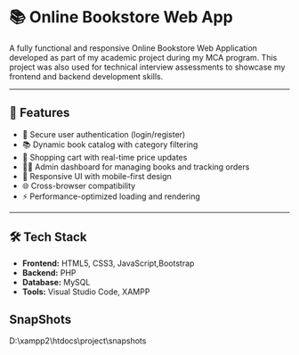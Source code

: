 # 📚 Online Bookstore Web App

A fully functional and responsive Online Bookstore Web Application developed as part of my academic project during my MCA program. This project was also used for technical interview assessments to showcase my frontend and backend development skills.

---

## 🚀 Features

- 🔐 Secure user authentication (login/register)
- 📚 Dynamic book catalog with category filtering
- 🛒 Shopping cart with real-time price updates
- 🧑‍💼 Admin dashboard for managing books and tracking orders
- 📱 Responsive UI with mobile-first design
- 🌐 Cross-browser compatibility
- ⚡ Performance-optimized loading and rendering

---

## 🛠 Tech Stack

- **Frontend:** HTML5, CSS3, JavaScript,Bootstrap
- **Backend:** PHP
- **Database:** MySQL
- **Tools:** Visual Studio Code, XAMPP

##  SnapShots
D:\xampp2\htdocs\project\snapshots
